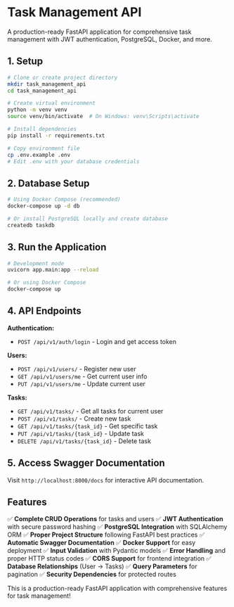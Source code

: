 # Task Management API

A production-ready FastAPI application for comprehensive task management with JWT authentication, PostgreSQL, Docker, and more.

## 1. Setup
```bash
# Clone or create project directory
mkdir task_management_api
cd task_management_api

# Create virtual environment
python -m venv venv
source venv/bin/activate  # On Windows: venv\Scripts\activate

# Install dependencies
pip install -r requirements.txt

# Copy environment file
cp .env.example .env
# Edit .env with your database credentials
```

## 2. Database Setup
```bash
# Using Docker Compose (recommended)
docker-compose up -d db

# Or install PostgreSQL locally and create database
createdb taskdb
```

## 3. Run the Application
```bash
# Development mode
uvicorn app.main:app --reload

# Or using Docker Compose
docker-compose up
```

## 4. API Endpoints

**Authentication:**
- `POST /api/v1/auth/login` - Login and get access token

**Users:**
- `POST /api/v1/users/` - Register new user
- `GET /api/v1/users/me` - Get current user info
- `PUT /api/v1/users/me` - Update current user

**Tasks:**
- `GET /api/v1/tasks/` - Get all tasks for current user
- `POST /api/v1/tasks/` - Create new task
- `GET /api/v1/tasks/{task_id}` - Get specific task
- `PUT /api/v1/tasks/{task_id}` - Update task
- `DELETE /api/v1/tasks/{task_id}` - Delete task

## 5. Access Swagger Documentation
Visit `http://localhost:8000/docs` for interactive API documentation.

## Features

✅ **Complete CRUD Operations** for tasks and users
✅ **JWT Authentication** with secure password hashing
✅ **PostgreSQL Integration** with SQLAlchemy ORM
✅ **Proper Project Structure** following FastAPI best practices
✅ **Automatic Swagger Documentation**
✅ **Docker Support** for easy deployment
✅ **Input Validation** with Pydantic models
✅ **Error Handling** and proper HTTP status codes
✅ **CORS Support** for frontend integration
✅ **Database Relationships** (User -> Tasks)
✅ **Query Parameters** for pagination
✅ **Security Dependencies** for protected routes

This is a production-ready FastAPI application with comprehensive features for task management!
